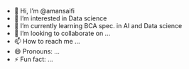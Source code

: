 - 👋 Hi, I’m @amansaifi
- 👀 I’m interested in Data science
- 🌱 I’m currently learning BCA spec. in AI and Data science
- 💞️ I’m looking to collaborate on ...
- 📫 How to reach me ...
- 😄 Pronouns: ...
- ⚡ Fun fact: ...

<!---
amansaif/amansaif is a ✨ special ✨ repository because its `README.md` (this file) appears on your GitHub profile.
You can click the Preview link to take a look at your changes.
--->
